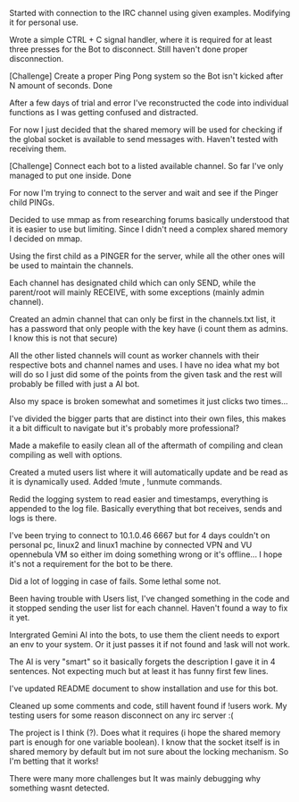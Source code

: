 Started with connection to the IRC channel using given examples. Modifying it for personal use.

Wrote a simple CTRL + C signal handler, where it is required for at least three presses for the Bot to disconnect. Still haven't done proper disconnection.

[Challenge] Create a proper Ping Pong system so the Bot isn't kicked after N amount of seconds. Done

After a few days of trial and error I've reconstructed the code into individual functions as I was getting confused and distracted.

For now I just decided that the shared memory will be used for checking if the global socket is available to send messages with. Haven't tested with receiving them.

[Challenge] Connect each bot to a listed available channel. So far I've only managed to put one inside. Done

For now I'm trying to connect to the server and wait and see if the Pinger child PINGs. 

Decided to use mmap as from researching forums basically understood that it is easier to use but limiting. Since I didn't need a complex shared memory I decided on mmap.

Using the first child as a PINGER for  the server, while all the other ones will be used to maintain the channels.

Each channel has designated child which can only SEND, while the parent/root will mainly RECEIVE, with some exceptions (mainly admin channel).

Created an admin channel that can only be first in the channels.txt list, it has a password that only people with the key have (i count them as admins. I know this is not that secure)

All  the other listed  channels will count as worker channels with their respective bots and channel names and uses. I have no idea what my bot will do so I just did some of the points from  the given task and the rest will probably be filled with just a AI bot.

Also my space is broken somewhat and sometimes it just clicks two times...

I've divided the bigger parts that are  distinct into  their own files, this makes it a bit difficult to navigate but it's probably more  professional?

Made a makefile to  easily  clean all of  the aftermath of compiling and clean compiling as well with options.

Created a muted users list where it will automatically update and be read as it is  dynamically used. Added !mute <user>, !unmute <user> commands.

Redid the logging system to read easier and timestamps, everything  is appended to the log file. Basically everything that bot  receives, sends and logs  is there.

I've been trying  to connect to 10.1.0.46 6667 but for 4  days couldn't on personal pc, linux2 and linux1 machine by connected  VPN and VU opennebula VM so either im doing something wrong or  it's offline... I hope it's not a requirement for the bot to be there.

Did a lot of logging in case of fails. Some lethal some not. 

Been having trouble with Users list, I've changed something in the  code and it stopped  sending the user list  for each channel. Haven't found a way to fix it yet.

Intergrated Gemini AI into the bots, to  use them the client needs to export an env to your system. Or  it just passes it if not found and !ask will  not work.

The AI is very "smart"  so it basically  forgets the description I gave  it in 4 sentences. Not expecting much but at least it has funny first few lines.

I've updated  README document to show installation and use for this bot. 

Cleaned up some comments and code, still havent found if !users work. My testing users for some reason disconnect on any irc server :(

The project is I  think (?). Does what it requires (i hope the shared  memory part is enough for one variable boolean). I know that the socket itself is in shared memory by default  but im not  sure  about the locking mechanism. So I'm betting that it works!

There were many more challenges but It was mainly debugging why something wasnt detected.